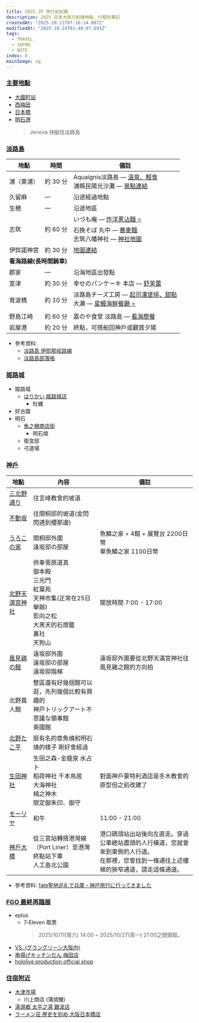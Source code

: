 ```yaml
---
title: 2025 JP 旅行前紀錄
description: 2025 日本大阪行紀錄地點、行程的筆記
createdAt: "2025-10-11T07:16:14.007Z"
modifiedAt: "2025-10-24T01:48:07.693Z"
tags:
  - TRAVEL
  - JAPAN
  - NOTE
index: 0
mainImage: og
---
```


### [主要地點](#main-map)

- [大國町站](https://maps.app.goo.gl/Hu3nnU4UXjJXimFbA)
- [西梅田](https://maps.app.goo.gl/Pki3y1AX7TTaRYTC8)
- [日本橋](https://maps.app.goo.gl/a4ejAdmvZQSrUUfj7)
- [明石港](https://maps.app.goo.gl/j8mcrqyer3nVyh2L9)
  > Jenova 快艇往淡路島

### [淡路島](#awaji-shima)

<table>
  <thead>
    <tr>
      <th>地點</th>
      <th>時間</th>
      <th>備註</th>
    </tr>
  </thead>
  <tbody>
    <tr>
      <td>浦（東浦）</td>
      <td>約 30 分</td>
      <td>
        Aquaignis淡路島 — <a href="https://matcha-jp.com/tw/15476" target="_blank">溫泉、輕食</a><br>
        浦縣民陽光沙灘 — <a href="https://matcha-jp.com/tw/20192" target="_blank">景點連結</a>
      </td>
    </tr>
    <tr>
      <td>久留麻</td>
      <td>—</td>
      <td>沿途經過地點</td>
    </tr>
    <tr>
      <td>生穂</td>
      <td>—</td>
      <td>沿途地區</td>
    </tr>
    <tr>
      <td>志筑</td>
      <td>約 60 分</td>
      <td>
        いづも庵 — <a href="https://maps.app.goo.gl/scJrCBti18cgCfLb9" target="_blank">炸洋蔥沾麵 ⭐️</a><br>
        石挽そば 丸中 — <a href="https://maps.app.goo.gl/TV4EpUtXWvdCP8C88" target="_blank">蕎麥麵</a><br>
        志筑八幡神社 — <a href="https://maps.app.goo.gl/NPP5avdzJBc3YBoF9" target="_blank">神社地圖</a>
      </td>
    </tr>
    <tr>
      <td>伊弉諾神宮</td>
      <td>約 30 分</td>
      <td><a href="https://maps.app.goo.gl/SWJxob98J2XUJdq68" target="_blank">地圖連結</a></td>
    </tr>
    <tr><td colspan="3"><b>看海路線(長時間騎車)</b></td></tr>
    <tr>
      <td>郡家</td>
      <td>—</td>
      <td>沿海地區出發點</td>
    </tr>
    <tr>
      <td>室津</td>
      <td>約 30 分</td>
      <td>
        幸せのパンケーキ 本店 — <a href="https://maps.app.goo.gl/QmSQ247zZLP6Sx5eA" target="_blank">舒芙蕾</a>
      </td>
    </tr>
    <tr>
      <td>育波橋</td>
      <td>約 10 分</td>
      <td>
        淡路島チーズ工房 — <a href="https://maps.app.goo.gl/3xPteyHCC6BNQshd8" target="_blank">起司漢堡排、甜點</a><br>
        大瀬 — <a href="https://maps.app.goo.gl/kYJgovPCz8KLZuoY8" target="_blank">星鰻海鮮餐廳 ⭐️</a>
      </td>
    </tr>
    <tr>
      <td>野島江崎</td>
      <td>約 60 分</td>
      <td>
        嘉のや食堂 淡路島 — <a href="https://maps.app.goo.gl/eK9dcf2vs66Wty8E7" target="_blank">看海簡餐</a>
      </td>
    </tr>
    <tr>
      <td>岩屋港</td>
      <td>約 20 分</td>
      <td>終點，可搭船回神戶或觀賞夕陽</td>
    </tr>
  </tbody>
</table>

- 參考資料:
  - [淡路島 伊耶那岐路線](https://www.awajishima-kanko.jp/cycling/ch/modelcourse_3.html)
  - [淡路島部落格](https://www.wayfarer.idv.tw/Japan/Japan2016/0411.htm)

### [姬路城](#himeji-castle)

- 姬路城
  - [はりかい 姬路城店](https://maps.app.goo.gl/AdN3CX6jibxYYy3X9)
    - 牡蠣
- 好古園
- 明石
  - [魚之棚商店街](https://maps.app.goo.gl/Uh4HyKwRXZF7K5QVA)
    - 明石燒
  - 衛宮邸
  - 弓道場

### [神戶](#kobe-shi)

<table>
  <thead>
    <tr>
      <th>地點</th>
      <th>內容</th>
      <th>備註</th>
    </tr>
  </thead>
  <tbody>
    <tr>
      <td><a href="https://maps.app.goo.gl/q8cFA3XZ17A667Nj8" target="_blank">三北野通り</a></td>
      <td>往言峰教會的坡道</td>
      <td></td>
    </tr>
    <tr>
      <td><a href="https://maps.app.goo.gl/h2LSNACjTQRy79CW9" target="_blank">不動坂</a></td>
      <td>往間桐邸的坡道(金閃閃遇到櫻那邊)</td>
      <td></td>
    </tr>
    <tr>
      <td><a href="https://maps.app.goo.gl/4pgZcZf1rFRwbd3E8" target="_blank">うろこの家</a></td>
      <td>
        間桐邸外圍<br>
        遠坂邸の部屋
      </td>
      <td>魚鱗之家 + 4館 + 展覽台 2200日幣<br>單魚鱗之家 1100日幣</td>
    </tr>
    <tr>
      <td><a href="https://maps.app.goo.gl/HXA2F92kR3WkTog1A">北野天満宮神社</a></td>
      <td>
        供奉菅原道真<br>
        御本殿<br>
        三光門<br>
        紅葉苑<br>
        天神市集(正常在25日舉辦)<br>
        影向之松<br>
        大黑天的石燈籠<br>
        裏社<br>
        天狗山
      </td>
      <td>開放時間 7:00 - 17:00</td>
    </tr>
    <tr>
      <td><a href="https://maps.app.goo.gl/j5XEwvqK4rfiBx1h6" target="_blank">風見鶏の館</a></td>
      <td>
        遠坂邸外圍<br>
        遠坂邸の部屋<br>
        遠坂邸階梯
      </td>
      <td>遠坂邸外圍要從北野天滿宮神社往風見雞之館的方向拍</td>
    </tr>
    <tr>
      <td>北野異人館</td>
      <td>
        整區還有好幾個館可以逛，先列幾個比較有興趣的<br>
        神戸トリックアート不思議な領事館<br>
        英國館
      </td>
      <td></td>
    </tr>
    <tr>
      <td><a href="https://maps.app.goo.gl/qyT4opSS13zKmxPAA">北野たこ平</a></td>
      <td>挺有名的章魚燒和明石燒的樣子 剛好會經過</td>
      <td></td>
    </tr>
    <tr>
      <td><a href="https://maps.app.goo.gl/yxfCmYzkMp54k6147">生田神社</a></td>
      <td>
        生田之森-金龍泉 水占卜<br>
        稻荷神社 千本鳥居<br>
        大海神社<br>
        楠之神木<br>
        限定御朱印、御守
      </td>
      <td>對面神戶蒙特利酒店是冬木教會的原型但之前改建了</td>
    </tr>
    <tr>
      <td><a href="https://maps.app.goo.gl/7GRAnpXGZeBdej8y9">モーリヤ</a></td>
      <td>和牛</td>
      <td>11:00 - 21:00</td>
    </tr>
    <tr>
      <td><a href="https://maps.app.goo.gl/fDZK3DrVmgc9JYw89">神戶大橋</a></td>
      <td>
        從三宮站轉搭港灣線（Port Liner）至港灣終點站下車<br>
        人工島北公園
      </td>
      <td>
        港口碼頭站出站後向左直走。穿過公車總站盡頭的人行橫道，您就會來到東側的人行道。<br>
        在那裡，您會找到一條通往上述樓梯的狹窄通道，請走這條通道。
      </td>
    </tr>
  </tbody>
</table>

<!--
<table>
  <thead>
    <tr>
      <th>地點</th>
      <th>備註</th>
    </tr>
  </thead>
  <tbody>
    <tr><td colspan="3"><b>北野異人館付近</b></td></tr>
    <tr>
      <td><a href="https://maps.app.goo.gl/q8cFA3XZ17A667Nj8" target="_blank">三北野通り</a></td>
      <td>
        北野山坡上的小路，步行即可。<br>這條小路即「言峰教会に続く道」。<br>
        建議 09:00～11:30 參觀北野區，總計約 2 小時 10 分（含大國町出發及區內步行）。
      </td>
    </tr>
    <tr>
      <td><a href="https://maps.app.goo.gl/h2LSNACjTQRy79CW9" target="_blank">不動坂</a></td>
      <td>
        較陡的上坡路，沿途可拍照。<br>此坂道即「間桐邸に続く坂道」。
      </td>
    </tr>
    <tr>
      <td><a href="https://maps.app.goo.gl/4pgZcZf1rFRwbd3E8" target="_blank">うろこの家</a></td>
      <td>館內外與作品場景相似，位於間桐邸及遠坂邸附近。</td>
    </tr>
    <tr>
      <td><a href="https://maps.app.goo.gl/j5XEwvqK4rfiBx1h6" target="_blank">風見鶏の館</a></td>
      <td>與うろこの家距離近，可順路參觀，為遠坂邸原型。</td>
    </tr>
    <tr><td colspan="3"><b>明石公園付近</b></td></tr>
    <tr>
      <td><a href="https://maps.app.goo.gl/jayrLb4a6uhC9CNH7" target="_blank">織田家長屋門</a></td>
      <td>位於明石公園內，衛宮邸外觀原型。<br>建議 12:00～14:00 參觀明石區，含午餐。<br>總計約 1 小時 35 分（含北野→明石交通）。</td>
    </tr>
    <tr>
      <td><a href="https://maps.app.goo.gl/zZPJWEShjm2CiNEA9" target="_blank">兵庫県立弓道場</a></td>
      <td>可從公園步行抵達，為穂群原学園的弓道場取材地。</td>
    </tr>
    <tr><td colspan="3"><b>神戸大橋付近</b></td></tr>
    <tr>
      <td><a href="https://maps.app.goo.gl/uaKuCCtzFFgheGyN7" target="_blank">神戸ベイクルーズ船</a></td>
      <td>搭乘遊船觀賞港景，航程經過神戶大橋下方。<br>建議 15:00～17:00 安排港口遊船，總計約 1 小時 55 分（含明石→神戶港交通及步行）。<br><a href="https://www.tkc-rs1.com/reserve/" target="_blank">神戸ベイクルーズ 遊船預約</a></td>
    </tr>
    <tr>
      <td><a href="https://maps.app.goo.gl/3YESkhzD7H6MRGut8" target="_blank">神戸大橋</a></td>
      <td>傍晚至夜晚前往，欣賞橋下夜景與燈光。<br>建議 17:30～19:00 作為行程收尾。</td>
    </tr>
  </tbody>
</table>
-->

- 參考資料: [fate聖地巡礼で兵庫・神戸旅行に行ってきました](https://note.com/0zeroccc/n/nf80744128ac2#18389ce4-0245-4449-8405-d981fdb1b5d0)

### [FGO 最終再臨展](#fgo-expo)

- eplus
  - 7‑Eleven 取票
    > 2025/10/11(周六) 14:00 ~ 2025/10/27(周一) 21:00之間領取。
- [VS. (グラングリーン大阪内)](https://maps.app.goo.gl/qDNwJGBqBace1hqu7)
- [串揚げキッチンだん 梅田店](https://maps.app.goo.gl/WWo7z82s3ctUt47X8)
- [hololive production official shop](https://maps.app.goo.gl/GJnwHFV27yLSqrHHA)

### [住宿附近](#nearby)

- [木津市場](https://maps.app.goo.gl/fjnsfpKrCuMUBDVV9)
  - 川上商店 (蒲燒鰻)
- [湯源郷 太平之湯 難波店](https://maps.app.goo.gl/y4D5VY8nzm4wuCML6)
- [ラーメン荘 歴史を刻め 大阪日本橋店](https://maps.app.goo.gl/X6hMfxpriTWh8soF6)
